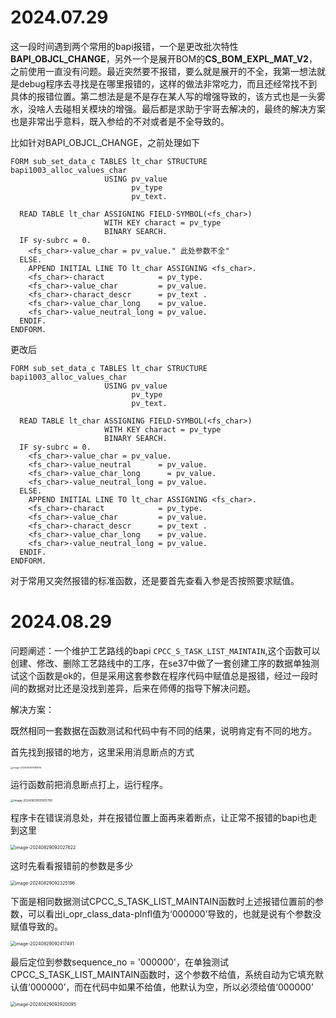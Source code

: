 # 2024.07.29

这一段时间遇到两个常用的bapi报错，一个是更改批次特性**BAPI_OBJCL_CHANGE**，另外一个是展开BOM的**CS_BOM_EXPL_MAT_V2**，之前使用一直没有问题。最近突然要不报错，要么就是展开的不全，我第一想法就是debug程序去寻找是在哪里报错的，这样的做法非常吃力，而且还经常找不到具体的报错位置。第二想法是是不是存在某人写的增强导致的，该方式也是一头雾水，没啥人去碰相关模块的增强。最后都是求助于宇哥去解决的，最终的解决方案也是非常出乎意料，既入参给的不对或者是不全导致的。

比如针对BAPI_OBJCL_CHANGE，之前处理如下

```abap
FORM sub_set_data_c TABLES lt_char STRUCTURE bapi1003_alloc_values_char
                     USING pv_value
                           pv_type
                           pv_text.

  READ TABLE lt_char ASSIGNING FIELD-SYMBOL(<fs_char>)
                     WITH KEY charact = pv_type
                     BINARY SEARCH.
  IF sy-subrc = 0.
    <fs_char>-value_char = pv_value." 此处参数不全"
  ELSE.
    APPEND INITIAL LINE TO lt_char ASSIGNING <fs_char>.
    <fs_char>-charact            = pv_type.
    <fs_char>-value_char         = pv_value.
    <fs_char>-charact_descr      = pv_text .
    <fs_char>-value_char_long    = pv_value.
    <fs_char>-value_neutral_long = pv_value.
  ENDIF.
ENDFORM.
```

更改后

```abap
FORM sub_set_data_c TABLES lt_char STRUCTURE bapi1003_alloc_values_char
                     USING pv_value
                           pv_type
                           pv_text.

  READ TABLE lt_char ASSIGNING FIELD-SYMBOL(<fs_char>)
                     WITH KEY charact = pv_type
                     BINARY SEARCH.
  IF sy-subrc = 0.
    <fs_char>-value_char = pv_value.
    <fs_char>-value_neutral	     = pv_value.
    <fs_char>-value_char_long	   = pv_value.
    <fs_char>-value_neutral_long = pv_value.
  ELSE.
    APPEND INITIAL LINE TO lt_char ASSIGNING <fs_char>.
    <fs_char>-charact            = pv_type.
    <fs_char>-value_char         = pv_value.
    <fs_char>-charact_descr      = pv_text .
    <fs_char>-value_char_long    = pv_value.
    <fs_char>-value_neutral_long = pv_value.
  ENDIF.
ENDFORM.
```

对于常用又突然报错的标准函数，还是要首先查看入参是否按照要求赋值。



# 2024.08.29

问题阐述：一个维护工艺路线的bapi `CPCC_S_TASK_LIST_MAINTAIN`,这个函数可以创建、修改、删除工艺路线中的工序，在se37中做了一套创建工序的数据单独测试这个函数是ok的，但是采用这套参数在程序代码中赋值总是报错，经过一段时间的数据对比还是没找到差异，后来在师傅的指导下解决问题。

解决方案：

既然相同一套数据在函数测试和代码中有不同的结果，说明肯定有不同的地方。

首先找到报错的地方，这里采用消息断点的方式

<img src="../../../Library/Application%20Support/typora-user-images/image-20240829091818114.png" alt="image-20240829091818114" style="zoom:25%;" />

运行函数前把消息断点打上，运行程序。

<img src="../../../Library/Application%20Support/typora-user-images/image-20240829091915790.png" alt="image-20240829091915790" style="zoom:33%;" />

程序卡在错误消息处，并在报错位置上面再来着断点，让正常不报错的bapi也走到这里

<img src="../../../Library/Application%20Support/typora-user-images/image-20240829092027622.png" alt="image-20240829092027622" style="zoom:50%;" />

这时先看看报错前的参数是多少

<img src="../../../Library/Application%20Support/typora-user-images/image-20240829092325196.png" alt="image-20240829092325196" style="zoom:50%;" />

下面是相同数据测试CPCC_S_TASK_LIST_MAINTAIN函数时上述报错位置前的参数，可以看出i_opr_class_data-plnfl值为‘000000’导致的，也就是说有个参数没赋值导致的。

<img src="../../../Library/Application%20Support/typora-user-images/image-20240829092417491.png" alt="image-20240829092417491" style="zoom:50%;" />

最后定位到参数sequence_no            = '000000'，在单独测试CPCC_S_TASK_LIST_MAINTAIN函数时，这个参数不给值，系统自动为它填充默认值‘000000’，而在代码中如果不给值，他默认为空，所以必须给值‘000000’

<img src="../../../Library/Application%20Support/typora-user-images/image-20240829092920095.png" alt="image-20240829092920095" style="zoom:50%;" />